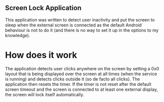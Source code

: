 ## Screen Lock Application

This application was written to detect user inactivity and put the screen to sleep when the external screen is connected as the default Android behaviour is not to do it (and there is no way to set it up in the options to my knowledge).

# How does it work

The application detects user clicks anywhere on the screen by setting a 0x0 layout that is being displayed over the screen at all times (when the service is running) and detects clicks outside it (so de facto all clicks).
The application then resets the timer. If the timer is not reset after the default screen timeout and the screen is connected to at least one external display, the screen will lock itself automatically.
